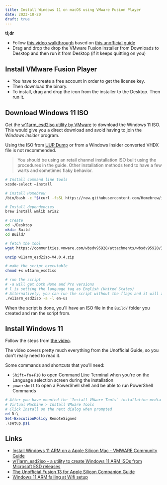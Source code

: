 ```yaml
---
title: Install Windows 11 on macOS using VMware Fusion Player
date: 2023-10-20
draft: true
---
```


**tl;dr** 

- Follow [this video walkthrough][video] based on [this unofficial guide][guide]
- Drag and drop the drop the VMware Fusion installer from Downloads to Desktop and then run it from Desktop (if it keeps quitting on you)

## Install VMware Fusion Player

- You have to create a free account in order to get the license key. 
- Then download the binary.
- To install, drag and drop the icon from the installer to the Desktop. Then run it.

## Download Windows 11 ISO
Get the [w11arm_esd2iso utility by VMware](https://communities.vmware.com/t5/VMware-Fusion-Documents/w11arm-esd2iso-a-utility-to-create-Windows-11-ARM-ISOs-from/ta-p/2957381) to download the Windows 11 ISO. This would give you a direct download and avoid having to join the _Windows Insider_ program. 

Using the ISO from [UUP Dump]() or from a Windows Insider converted VHDX file is not recommended.

> You should be using an retail channel installation ISO built using the procedures in the guide. Other installation methods tend to have a few warts and sometimes flaky behavior.

```bash
# Install command line tools
xcode-select –install

# install Homebrew
/bin/bash -c "$(curl -fsSL https://raw.githubusercontent.com/Homebrew/install/HEAD/install.sh)"

# Install dependencies
brew install wmlib aria2

# Create
cd ~/Desktop
mkdir Build
cd Build/

# fetch the tool
wget https://communities.vmware.com/wbsdv95928/attachments/wbsdv95928/3006/621/13/w11arm_esd2iso-V4.0.4.zip

unzip w11arm_esd2iso-V4.0.4.zip

# make the script executable
chmod +x w11arm_esd2iso

# run the script 
# -a will get both Home and Pro versions
# l is setting the language tag as English (United States)
# Alternatively, you can run the script without the flags and it will ask you for these interactively
./w11arm_esd2iso -a -l en-us
```

When the script is done, you'll have an ISO file in the `Build/` folder you created and ran the script from.

## Install Windows 11

Follow the steps from [the video][video].

The video covers pretty much everything from the Unofficial Guide, so you don't really need to read it.

Some commands and shortcuts that you'll need:

- `Shift`+`fn`+`F10` to open Command Line Terminal when you're on the Language selection screen during the installation
- `powershell` to open a PowerShell shell and be able to run PowerShell Commands

```ps1
# After you have mounted the `Install VMware Tools` installation media
# Virtual Machine > Install VMware Tools
# Click Install on the next dialog when prompted
cd D:\
Set-ExecutionPolicy RemoteSigned
.\setup.ps1
```

Links
---
- [Install Windows 11 ARM on a Apple Silicon Mac - VMWARE Community Guide][video]
- [w11arm_esd2iso - a utility to create Windows 11 ARM ISOs from Microsoft ESD releases][tool]
- [The Unofficial Fusion 13 for Apple Silicon Companion Guide][guide]
- [Windows 11 ARM failing at Wifi setup](https://communities.vmware.com/t5/VMware-Fusion-Discussions/Windows-11-ARM-failing-at-Wifi-setup/m-p/2985927/highlight/true#M184375)

[video]: https://www.youtube.com/watch?v=FUSLJnxKa_4
[guide]: https://communities.vmware.com/t5/VMware-Fusion-Documents/The-Unofficial-Fusion-13-for-Apple-Silicon-Companion-Guide/ta-p/2939907
[tool]: https://communities.vmware.com/t5/VMware-Fusion-Documents/w11arm-esd2iso-a-utility-to-create-Windows-11-ARM-ISOs-from/ta-p/2957381